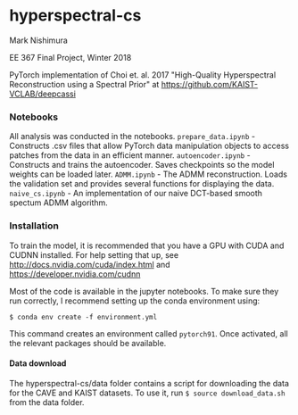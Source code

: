 # hyperspectral-cs
Mark Nishimura

EE 367 Final Project, Winter 2018

PyTorch implementation of Choi et. al. 2017 "High-Quality Hyperspectral Reconstruction using a Spectral Prior" at https://github.com/KAIST-VCLAB/deepcassi

### Notebooks
All analysis was conducted in the notebooks.
`prepare_data.ipynb` - Constructs .csv files that allow PyTorch data manipulation objects to access patches from the data in an efficient manner.
`autoencoder.ipynb` - Constructs and trains the autoencoder. Saves checkpoints so the model weights can be loaded later.
`ADMM.ipynb` - The ADMM reconstruction. Loads the validation set and provides several functions for displaying the data.
`naive_cs.ipynb` - An implementation of our naive DCT-based smooth spectum ADMM algorithm.

### Installation
To train the model, it is recommended that you have a GPU with CUDA and CUDNN installed. For help setting that up, see http://docs.nvidia.com/cuda/index.html 
and
https://developer.nvidia.com/cudnn

Most of the code is available in the jupyter notebooks. To make sure they run correctly, I recommend setting up the conda environment using:

`$ conda env create -f environment.yml`

This command creates an environment called `pytorch91`. Once activated, all the relevant packages should be available.

#### Data download
The hyperspectral-cs/data folder contains a script for downloading the data for the CAVE and KAIST datasets. To use it, run
`$ source download_data.sh`
from the data folder.


